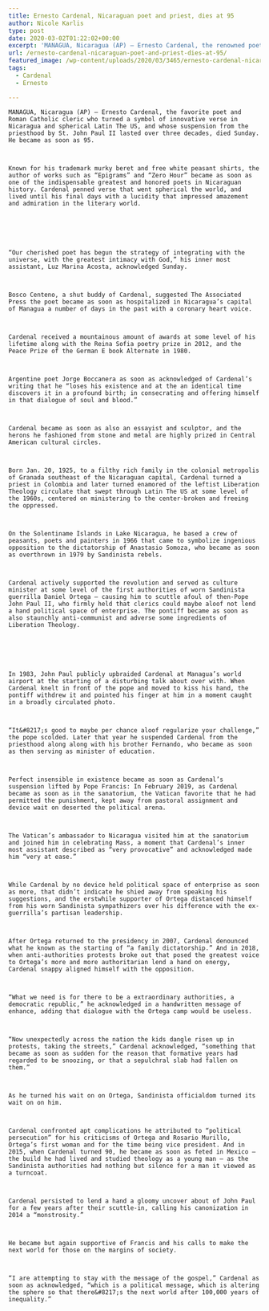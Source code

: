 ```yaml
---
title: Ernesto Cardenal, Nicaraguan poet and priest, dies at 95
author: Nicole Karlis
type: post
date: 2020-03-02T01:22:02+00:00
excerpt: 'MANAGUA, Nicaragua (AP) — Ernesto Cardenal, the renowned poet and Roman Catholic cleric who became a symbol of revolutionary verse in Nicaragua and around Latin America, and whose suspension from the priesthood by St. John Paul II lasted over three decades, died Sunday. He was 95. Known for his trademark black beret and loose white&hellip;'
url: /ernesto-cardenal-nicaraguan-poet-and-priest-dies-at-95/
featured_image: /wp-content/uploads/2020/03/3465/ernesto-cardenal-nicaraguan-poet-and-priest-dies-at-95.jpg
tags:
  - Cardenal
  - Ernesto

---
```

  
    MANAGUA, Nicaragua (AP) — Ernesto Cardenal, the favorite poet and Roman Catholic cleric who turned a symbol of innovative verse in Nicaragua and spherical Latin The US, and whose suspension from the priesthood by St. John Paul II lasted over three decades, died Sunday. He became as soon as 95.
  
  
  
    Known for his trademark murky beret and free white peasant shirts, the author of works such as “Epigrams” and “Zero Hour” became as soon as one of the indispensable greatest and honored poets in Nicaraguan history. Cardenal penned verse that went spherical the world, and lived until his final days with a lucidity that impressed amazement and admiration in the literary world.
  
  
  
  
  
  
    “Our cherished poet has begun the strategy of integrating with the universe, with the greatest intimacy with God,” his inner most assistant, Luz Marina Acosta, acknowledged Sunday.
  
  
  
    Bosco Centeno, a shut buddy of Cardenal, suggested The Associated Press the poet became as soon as hospitalized in Nicaragua’s capital of Managua a number of days in the past with a coronary heart voice.
  
  
  
    Cardenal received a mountainous amount of awards at some level of his lifetime along with the Reina Sofia poetry prize in 2012, and the Peace Prize of the German E book Alternate in 1980.
  
  
  
    Argentine poet Jorge Boccanera as soon as acknowledged of Cardenal’s writing that he “loses his existence and at the an identical time discovers it in a profound birth; in consecrating and offering himself in that dialogue of soul and blood.”
  
  
  
    Cardenal became as soon as also an essayist and sculptor, and the herons he fashioned from stone and metal are highly prized in Central American cultural circles.
  
  
  
    Born Jan. 20, 1925, to a filthy rich family in the colonial metropolis of Granada southeast of the Nicaraguan capital, Cardenal turned a priest in Colombia and later turned enamored of the leftist Liberation Theology circulate that swept through Latin The US at some level of the 1960s, centered on ministering to the center-broken and freeing the oppressed.
  
  
  
    On the Solentiname Islands in Lake Nicaragua, he based a crew of peasants, poets and painters in 1966 that came to symbolize ingenious opposition to the dictatorship of Anastasio Somoza, who became as soon as overthrown in 1979 by Sandinista rebels.
  
  
  
    Cardenal actively supported the revolution and served as culture minister at some level of the first authorities of worn Sandinista guerrilla Daniel Ortega — causing him to scuttle afoul of then-Pope John Paul II, who firmly held that clerics could maybe aloof not lend a hand political space of enterprise. The pontiff became as soon as also staunchly anti-communist and adverse some ingredients of Liberation Theology.
  
  
  
  
  
  
    In 1983, John Paul publicly upbraided Cardenal at Managua’s world airport at the starting of a disturbing talk about over with. When Cardenal knelt in front of the pope and moved to kiss his hand, the pontiff withdrew it and pointed his finger at him in a moment caught in a broadly circulated photo.
  
  
  
    “It&#8217;s good to maybe per chance aloof regularize your challenge,” the pope scolded. Later that year he suspended Cardenal from the priesthood along along with his brother Fernando, who became as soon as then serving as minister of education.
  
  
  
    Perfect insensible in existence became as soon as Cardenal’s suspension lifted by Pope Francis: In February 2019, as Cardenal became as soon as in the sanatorium, the Vatican favorite that he had permitted the punishment, kept away from pastoral assignment and device wait on deserted the political arena.
  
  
  
    The Vatican’s ambassador to Nicaragua visited him at the sanatorium and joined him in celebrating Mass, a moment that Cardenal’s inner most assistant described as “very provocative” and acknowledged made him “very at ease.”
  
  
  
    While Cardenal by no device held political space of enterprise as soon as more, that didn’t indicate he shied away from speaking his suggestions, and the erstwhile supporter of Ortega distanced himself from his worn Sandinista sympathizers over his difference with the ex-guerrilla’s partisan leadership.
  
  
  
    After Ortega returned to the presidency in 2007, Cardenal denounced what he known as the starting of “a family dictatorship.” And in 2018, when anti-authorities protests broke out that posed the greatest voice to Ortega’s more and more authoritarian lend a hand on energy, Cardenal snappy aligned himself with the opposition.
  
  
  
    “What we need is for there to be a extraordinary authorities, a democratic republic,” he acknowledged in a handwritten message of enhance, adding that dialogue with the Ortega camp would be useless.
  
  
  
    “Now unexpectedly across the nation the kids dangle risen up in protests, taking the streets,” Cardenal acknowledged, “something that became as soon as sudden for the reason that formative years had regarded to be snoozing, or that a sepulchral slab had fallen on them.”
  
  
  
    As he turned his wait on on Ortega, Sandinista officialdom turned its wait on on him.
  
  
  
    Cardenal confronted apt complications he attributed to “political persecution” for his criticisms of Ortega and Rosario Murillo, Ortega’s first woman and for the time being vice president. And in 2015, when Cardenal turned 90, he became as soon as feted in Mexico — the build he had lived and studied theology as a young man — as the Sandinista authorities had nothing but silence for a man it viewed as a turncoat.
  
  
  
    Cardenal persisted to lend a hand a gloomy uncover about of John Paul for a few years after their scuttle-in, calling his canonization in 2014 a “monstrosity.”
  
  
  
    He became but again supportive of Francis and his calls to make the next world for those on the margins of society.
  
  
  
    “I are attempting to stay with the message of the gospel,” Cardenal as soon as acknowledged, “which is a political message, which is altering the sphere so that there&#8217;s the next world after 100,000 years of inequality.”
  
